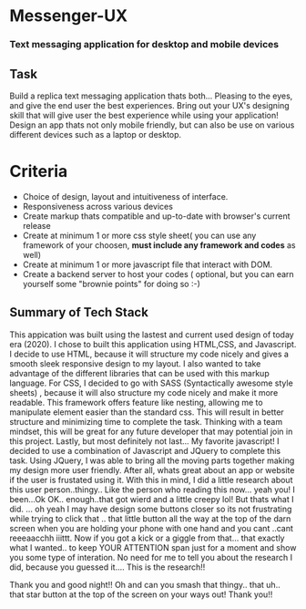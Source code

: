 # Messenger-UX

### Text messaging application for desktop and mobile devices

## Task
Build a replica text messaging application thats both... Pleasing to the eyes, and give the end user the best experiences. 
Bring out your UX's designing skill that will give user the best experience while using your application!
Design an app thats not only mobile friendly, but can also be use on various different devices such as a laptop or desktop.


# Criteria
* Choice of design, layout and intuitiveness of interface.
* Responsiveness across various devices
* Create markup thats compatible and up-to-date with browser's current release
* Create at minimum 1 or more css style sheet( you can use any framework of your choosen, **must include any framework and codes** as well)
* Create at minimum 1 or more javascript file that interact with DOM.
* Create a backend server to host your codes ( optional, but you can earn yourself some "brownie points" for doing so :-) 

## Summary of Tech Stack
This appication was built using the lastest and current used design of today era (2020). I chose to built this application using HTML,CSS, and Javascript.
I decide to use HTML, because it will structure my code nicely and gives a smooth sleek responsive design to my layout. I also wanted to take advantage of the different libraries that can be used with this markup language. For CSS, I decided to go with SASS (Syntactically awesome style sheets) , because it will also structure my code nicely and make it more readable. This framework offers feature like nesting, allowing me to manipulate element easier than the standard css. This will result in better structure and minimizing time to complete the task. Thinking with a team mindset, this will be great for any future developer that may potential join in this project. Lastly, but most definitely not last... My favorite javascript! I decided to use a combination of Javascript and JQuery to complete this task. Using JQuery, I was able to bring all the moving parts together making my design more user friendly. After all, whats great about an app or website if the user is frustated using it. With this in mind, I did a little research about this user person..thingy.. Like the person who reading this now... yeah you! I been...Ok OK.. enough..that got wierd and a little creepy lol! But thats what I did. ... oh yeah I may have design some buttons closer so its not frustrating while trying to click that .. that little button all the way at the top of the darn screen when you are holding your phone with one hand and you cant ..cant reeeaacchh iiittt.  Now if you got a kick or a giggle from that... that exactly what I wanted.. to keep YOUR ATTENTION span just for a moment and show you some type of interation. No need for me to tell you about the research I did, because you guessed it.... This is the research!!    

Thank you and good night!! Oh and can you smash that thingy.. that uh.. that star button at the top of the screen on your ways out! Thank you!!
